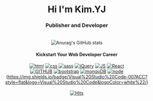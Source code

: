 <div align=center>

# Hi I'm Kim.YJ 
 
### Publisher and Developer<br><br>
 
![Anurag's GitHub stats](https://github-readme-stats.vercel.app/api?username=KYJ0206&show_icons=true&theme=gruvbox)
 
#### Kickstart Your Web Developer Career <br>

[![html](https://img.shields.io/badge/html5-E34F26?style=flat&logo=html5&logoColor=white)](https://github.com/KYJ0206/Hellodigital)
[![css](https://img.shields.io/badge/css-1572B6?style=flat&logo=css3&logoColor=white)](https://github.com/KYJ0206/Publishing/tree/main/002.CSS%ED%95%99%EC%8A%B5)
[![sass](https://img.shields.io/badge/Scss-white?style=flat&logo=Sass&logoColor=CC6699)](https://github.com/KYJ0206/Hellodigital/tree/main/SCRIPT/SCSS)
[![jQuery](https://img.shields.io/badge/jQuery-0769AD?style=flat&logo=jQuery&logoColor=white"/)](https://github.com/KYJ0206/Publishing/tree/main/002.CSS%ED%95%99%EC%8A%B5) 
[![JS](https://img.shields.io/badge/javascript-F7DF1E?style=flat&logo=javascript&logoColor=black)](https://github.com/KYJ0206/Hellodigital/tree/main/GITGO) 
[![React](https://img.shields.io/badge/react-61DAFB?style=flat&logo=react&logoColor=black)](https://github.com/KYJ0206/React_Project)<br>
[![GITHUB](https://img.shields.io/badge/github-171515?style=flat&logo=github&logoColor=white)](https://github.com/KYJ0206/)
[![bootstrap](https://img.shields.io/badge/bootstrap-7952B3?style=flat&logo=bootstrap&logoColor=white)](https://github.com/KYJ0206/MY-PORTFOLIO)
[![mongoDB](https://img.shields.io/badge/mongoDB-47A248?style=flat&logo=MongoDB&logoColor=white)](https://github.com/KYJ0206/MongoDB)
[![node](https://img.shields.io/badge/node.js-339933?style=flat&logo=Node.js&logoColor=white)](https://github.com/KYJ0206/Node)
(https://img.shields.io/badge/Visual%20Studio%20Code-007ACC?style=flat&logo=Visual%20Studio%20Code&logoColor=white%22/)<br><br>
[![Hits](https://hits.seeyoufarm.com/api/count/incr/badge.svg?url=https%3A%2F%2Fgithub.com%2FKYJ0206&count_bg=%238EB8C6&title_bg=%235D7E89&icon=github.svg&icon_color=%23FFFFFF&title=hits&edge_flat=false)](https://hits.seeyoufarm.com) 
<!-- 
[![styled Badge](https://img.shields.io/badge/StyledComponents-DB7093?style=flat-square&logo=styled-components&logoColor=white)]()<br>
[![Java](https://img.shields.io/badge/Java-007396?style=flat-square&logo=Java&logoColor=white)]()
[![Spring](https://img.shields.io/badge/Spring-6DB33F?style=flat-square&logo=Spring&logoColor=white)]()
[![Oracle DB](https://img.shields.io/badge/Oracle-F80000?style=flat-square&logo=oracle&logoColor=white)]() 
-->
</div>
